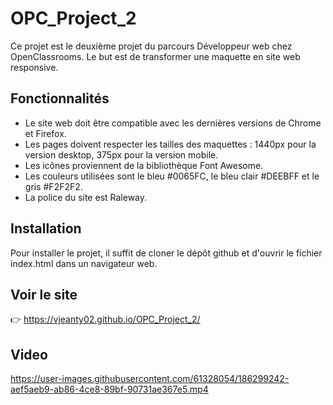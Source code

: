# OPC_Project_2

Ce projet est le deuxième projet du parcours Développeur web chez OpenClassrooms. Le but est de transformer une maquette en site web responsive.

## Fonctionnalités

- Le site web doit être compatible avec les dernières versions de Chrome et Firefox.
- Les pages doivent respecter les tailles des maquettes : 1440px pour la version desktop, 375px pour la version mobile.
- Les icônes proviennent de la bibliothèque Font Awesome.
- Les couleurs utilisées sont le bleu #0065FC, le bleu clair #DEEBFF et le gris #F2F2F2.
- La police du site est Raleway.

## Installation

Pour installer le projet, il suffit de cloner le dépôt github et d'ouvrir le fichier index.html dans un navigateur web.

## Voir le site
:point_right: https://vjeanty02.github.io/OPC_Project_2/

## Video
https://user-images.githubusercontent.com/61328054/186299242-aef5aeb9-ab86-4ce8-89bf-90731ae367e5.mp4

